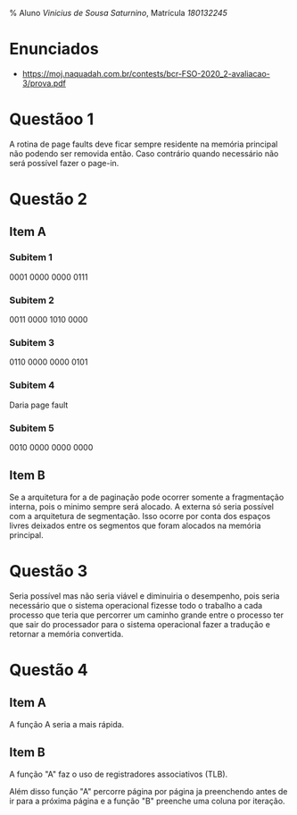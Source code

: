 % Aluno *Vinicius de Sousa Saturnino*, Matrícula *180132245*

# Enunciados
 - https://moj.naquadah.com.br/contests/bcr-FSO-2020_2-avaliacao-3/prova.pdf

# Questãoo 1

A rotina de page faults deve ficar sempre residente na memória principal não podendo ser removida então. Caso contrário quando necessário não será possível fazer o page-in.

# Questão 2

## Item A

### Subitem 1

0001 0000 0000 0111

### Subitem 2

0011 0000 1010 0000

### Subitem 3

0110 0000 0000 0101

### Subitem 4

Daria page fault

### Subitem 5

0010 0000 0000 0000

## Item B

Se a arquitetura for a de paginação pode ocorrer somente a fragmentação interna, pois o minimo sempre será alocado. A externa só seria possível com a arquitetura de segmentação. Isso ocorre por conta dos espaços livres deixados entre os segmentos que foram alocados na memória principal.

# Questão 3

Seria possível mas não seria viável e diminuiria o desempenho, pois seria necessário que o sistema operacional fizesse todo o trabalho a cada processo que teria que percorrer um caminho grande entre o processo ter que sair do processador para o sistema operacional fazer a tradução e retornar a memória convertida.

# Questão 4

## Item A

A função A seria a mais rápida.

## Item B

A função "A" faz o uso de registradores associativos (TLB).

Além disso função "A" percorre página por página ja preenchendo antes de ir para a próxima página e a função "B" preenche uma coluna por iteração. 
